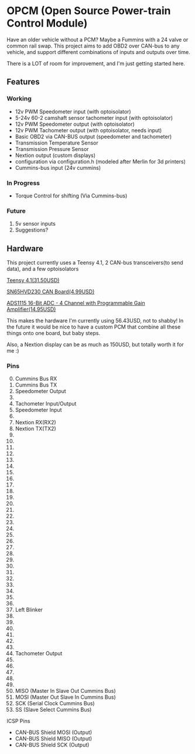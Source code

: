 # OPCM (Open Source Power-train Control Module)

Have an older vehicle without a PCM?  Maybe a Fummins with a 24 valve or common rail swap. This project aims to add OBD2 over CAN-bus to any vehicle, and support different combinations of inputs and outputs over time.

There is a LOT of room for improvement, and I'm just getting started here.

## Features
### Working
* 12v PWM Speedometer input (with optoisolator)
* 5-24v 60-2 camshaft sensor tachometer input (with optoisolator)
* 12v PWM Speedometer output (with optoisolator)
* 12v PWM Tachometer output (with optoisolator, needs input)
* Basic OBD2 via CAN-BUS output (speedometer and tachometer)
* Transmission Temperature Sensor
* Transmission Pressure Sensor
* Nextion output (custom displays)
* configuration via configuration.h (modeled after Merlin for 3d printers)
* Cummins-bus input (24v cummins)

### In Progress
* Torque Control for shifting (Via Cummins-bus)

### Future
1. 5v sensor inputs
2. Suggestions?

## Hardware
This project currently uses a Teensy 4.1, 2 CAN-bus transceivers(to send data), and a few optoisolators

[Teensy 4.1(31.50USD)](https://www.pjrc.com/store/teensy41.html)

[SN65HVD230 CAN Board(4.99USD)](https://www.waveshare.com/sn65hvd230-can-board.htm)

[ADS1115 16-Bit ADC - 4 Channel with Programmable Gain Amplifier(14.95USD)](https://www.adafruit.com/product/1085)

This makes the hardware I'm currently using 56.43USD, not to shabby!  In the future it would be nice to have a custom PCM that combine all these things onto one board, but baby steps.

Also, a Nextion display can be as much as 150USD, but totally worth it for me :)

### Pins
0. Cummins Bus RX
1. Cummins Bus TX
2. Speedometer Output
3.
4. Tachometer Input/Output
5. Speedometer Input
6.
7. Nextion RX(RX2)
8. Nextion TX(TX2)
9.
10.
11.
12.
13.
14.
15.
16.
17.
18. 
19. 
20.
21.
22.
23.
24. 
25. 
26. 
27. 
28. 
29. 
30. 
31. 
32.
33.
34.
35.
36.
37. Left Blinker
38.
39.
40.
41.
42.
43.
44. Tachometer Output
45.
46.
47.
48.
49.
50. MISO (Master In Slave Out Cummins Bus)
51. MOSI (Master Out Slave In Cummins Bus)
52. SCK (Serial Clock Cummins Bus)
53. SS (Slave Select Cummins Bus)

ICSP Pins
* CAN-BUS Shield MOSI (Output)
* CAN-BUS Shield MISO (Output)
* CAN-BUS Shield SCK (Output)